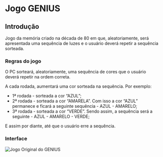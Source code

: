 # Jogo GENIUS

## Introdução

Jogo da memória criado na década de 80 em que, aleatoriamente, será apresentada uma sequência de luzes e o usuário deverá repetir a sequência sorteada.

### Regras do jogo

O PC sorteará, aleatoriamente, uma sequência de cores que o usuário deverá repetir na ordem correta.

A cada rodada, aumentará uma cor sorteada na sequência. Por exemplo:

- 1ª rodada - sorteada a cor “AZUL”;
- 2ª rodada - sorteada a cor “AMARELA”. Com isso a cor “AZUL” permanece e ficará a seguinte sequência - AZUL - AMARELO;
- 3ª rodada - sorteada a cor “VERDE”. Sendo assim, a sequência será a seguinte - AZUL - AMARELO - VERDE;

E assim por diante, até que o usuário erre a sequência.

### Interface

![Jogo Original do GENIUS](./img/genius_game.jpg)

